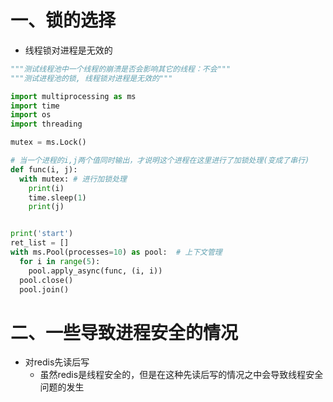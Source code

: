 # 一、锁的选择

- 线程锁对进程是无效的

```python
"""测试线程池中一个线程的崩溃是否会影响其它的线程：不会"""
"""测试进程池的锁, 线程锁对进程是无效的"""

import multiprocessing as ms
import time
import os
import threading

mutex = ms.Lock()

# 当一个进程的i,j两个值同时输出，才说明这个进程在这里进行了加锁处理(变成了串行)
def func(i, j):
  with mutex: # 进行加锁处理
    print(i)
    time.sleep(1)
    print(j)


print('start')
ret_list = []
with ms.Pool(processes=10) as pool:  # 上下文管理
  for i in range(5):
    pool.apply_async(func, (i, i))
  pool.close()
  pool.join()
```



# 二、一些导致进程安全的情况

- 对redis先读后写
  - 虽然redis是线程安全的，但是在这种先读后写的情况之中会导致线程安全问题的发生
